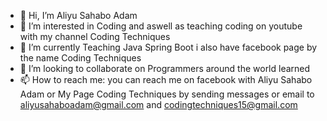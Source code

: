 - 👋 Hi, I’m Aliyu Sahabo Adam
- 👀 I’m interested in Coding and aswell as teaching coding on youtube with my channel Coding Techniques
- 🌱 I’m currently Teaching Java Spring Boot i also have facebook page by the name Coding Techniques
- 💞️ I’m looking to collaborate on Programmers around the world learned 
- 📫 How to reach me: you can reach me on facebook with Aliyu Sahabo Adam or My Page Coding Techniques by sending messages or email to aliyusahaboadam@gmail.com and codingtechniques15@gmail.com

<!---
aliyusahaboadam/aliyusahaboadam is a ✨ special ✨ repository because its `README.md` (this file) appears on your GitHub profile.
You can click the Preview link to take a look at your changes.
--->
